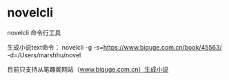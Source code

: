 # novelcli
novelcli 命令行工具

生成小说text命令：
novelcli -g -s=https://www.biquge.com.cn/book/45563/  -d=/Users/marshhu/novel

目前只支持从笔趣阁网站（www.biquge.com.cn）生成小说
